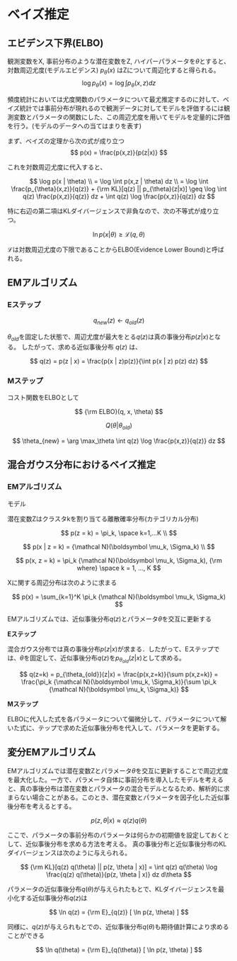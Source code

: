 
# ベイズ推定


## エビデンス下界(ELBO)

観測変数をX, 事前分布のような潜在変数をZ, ハイパーパラメータを$\theta$とすると、対数周辺尤度(モデルエビデンス) $p_{\theta}(x)$ はZについて周辺化すると得られる。
$$
\log p_{\theta}(x) = \log \int p_{\theta}(x, z) dz
$$

頻度統計においては尤度関数のパラメータについて最尤推定するのに対して、ベイズ統計では事前分布が現れるので観測データに対してモデルを評価するには観測変数とパラメータの関数にした、この周辺尤度を用いてモデルを定量的に評価を行う。(モデルのデータへの当てはまりを表す)


まず、ベイズの定理から次の式が成り立つ
$$
p(x) = \frac{p(x,z)}{p(z|x)}
$$

これを対数周辺尤度に代入すると、

$$
\log p(x | \theta) \\
= \log \int p(x,z | \theta) dz \\
= \log \int \frac{p_{\theta}(x,z)}{q(z)} + {\rm KL}[q(z) || p_{\theta}(z|x)]
\geq \log \int q(z) \frac{p(x,z)}{q(z)} dz + \int q(z) \log \frac{p(x,z)}{q(z)} dz
$$

特に右辺の第二項はKLダイバージェンスで非負なので、次の不等式が成り立つ。

$$
\ln p(x | \theta) \geq {\mathcal L}(q, \theta)
$$

$\mathcal L$は対数周辺尤度の下限であることからELBO(Evidence Lower Bound)と呼ばれる。


## EMアルゴリズム




### Eステップ

$$
q_{new}(z) \leftarrow q_{old}(z)
$$

$\theta_{old}$を固定した状態で、周辺尤度が最大をとる$q(z)$は真の事後分布$p(z|x)$となる。
したがって、求める近似事後分布 $q(z)$ は、

$$
q(z) = p(z | x) = \frac{p(x | z)p(z)}{\int p(x | z) p(z) dz}
$$



### Mステップ

コスト関数をELBOとして

$$
{\rm ELBO}(q, x, \theta)
$$

$$
Q(\theta | \theta_{old})
$$

$$
\theta_{new} = \arg \max_\theta \int q(z) \log \frac{p(x,z)}{q(z)} dz
$$


## 混合ガウス分布におけるベイズ推定


### EMアルゴリズム

モデル

潜在変数Zはクラスタkを割り当てる離散確率分布(カテゴリカル分布)

$$
p(z = k) = \pi_k, \space k=1,...K \\
$$

$$
p(x | z = k) = {\mathcal N}(\boldsymbol \mu_k, \Sigma_k) \\
$$

$$
p(x, z = k) = \pi_k {\mathcal N}(\boldsymbol \mu_k, \Sigma_k), {\rm where}  \space k = 1, ..., K
$$

Xに関する周辺分布は次のように求まる

$$
p(x) = \sum_{k=1}^K \pi_k {\mathcal N}(\boldsymbol \mu_k, \Sigma_k)
$$

EMアルゴリズムでは、近似事後分布$q(z)$とパラメータ$\theta$を交互に更新する

**Eステップ**

混合ガウス分布では真の事後分布$p(z|x)$が求まる．したがって、Eステップでは、$\theta$を固定して、近似事後分布$q(z)$を$p_{\theta_{old}}(z|x)$として求める。

$$
q(z=k) = p_{\theta_{old}}(z|x) = \frac{p(x,z=k)}{\sum p(x,z=k)} = \frac{\pi_k {\mathcal N}(\boldsymbol \mu_k, \Sigma_k)}{\sum \pi_k {\mathcal N}(\boldsymbol \mu_k, \Sigma_k)}
$$


**Mステップ**

ELBOに代入した式を各パラメータについて偏微分して、パラメータについて解いた式に、テップで求めた近似事後分布を代入して、パラメータを更新する。

$$
$$


## 変分EMアルゴリズム

EMアルゴリズムでは潜在変数Zとパラメータ$\theta$を交互に更新することで周辺尤度を最大化した。一方で、パラメータ自体に事前分布を導入したモデルを考えると、真の事後分布は潜在変数とパラメータの混合モデルとなるため、解析的に求まらない場合ことがある。このとき、潜在変数とパラメータを因子化した近似事後分布を考えるとする。

$$
p(z, \theta | x) \approx q(z) q(\theta)
$$

ここで、パラメータの事前分布のパラメータは何らかの初期値を設定しておくとして、近似事後分布を求める方法を考える。
真の事後分布と近似事後分布のKLダイバージェンスは次のように与えられる。

$$
{\rm KL}[q(z) q(\theta) || p(z, \theta | x)] = \int q(z) q(\theta) \log \frac{q(z) q(\theta)}{p(z, \theta | x)} dz d\theta
$$

パラメータの近似事後分布$q(\theta)$が与えられたもとで、KLダイバージェンスを最小化する近似事後分布$q(z)$は

$$
\ln q(z) = {\rm E}_{q(z)} [ \ln p(z, \theta) ]
$$

同様に、$q(z)$が与えられもとでの、近似事後分布$q(\theta)$も期待値計算により求めることができる

$$
\ln q(\theta) = {\rm E}_{q(\theta)} [ \ln p(z, \theta) ]
$$